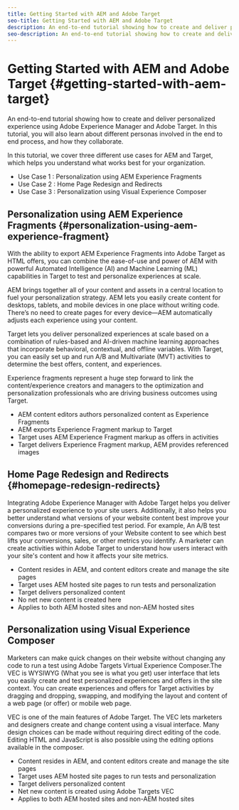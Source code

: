 ```yaml
---
title: Getting Started with AEM and Adobe Target
seo-title: Getting Started with AEM and Adobe Target
description: An end-to-end tutorial showing how to create and deliver personalized experiences using Adobe Experience Manager and Adobe Target. In this tutorial, you will also learn about different personas involved in the end to end process and how they collaborate with each other
seo-description: An end-to-end tutorial showing how to create and deliver personalized experience using Adobe Experience Manager and Adobe Target. In this tutorial, you will also learn about different personas involved in the end to end process and how they collaborate with each other
---
```


# Getting Started with AEM and Adobe Target {#getting-started-with-aem-target}

An end-to-end tutorial showing how to create and deliver personalized experience using Adobe Experience Manager and Adobe Target. In this tutorial, you will also learn about different personas involved in the end to end process, and how they collaborate.

In this tutorial, we cover three different use cases for AEM and Target, which helps you understand what works best for your organization.

* Use Case 1 : Personalization using AEM Experience Fragments
* Use Case 2 : Home Page Redesign and Redirects
* Use Case 3 : Personalization using Visual Experience Composer

## Personalization using AEM Experience Fragments {#personalization-using-aem-experience-fragment}

With the ability to export AEM Experience Fragments into Adobe Target as HTML offers, you can combine the ease-of-use and power of AEM with powerful Automated Intelligence (AI) and Machine Learning (ML) capabilities in Target to test and personalize experiences at scale.

AEM brings together all of your content and assets in a central location to fuel your personalization strategy. AEM lets you easily create content for desktops, tablets, and mobile devices in one place without writing code. There’s no need to create pages for every device—AEM automatically adjusts each experience using your content.

Target lets you deliver personalized experiences at scale based on a combination of rules-based and AI-driven machine learning approaches that incorporate behavioral, contextual, and offline variables.  With Target, you can easily set up and run A/B and Multivariate (MVT) activities to determine the best offers, content, and experiences.

Experience fragments represent a huge step forward to link the content/experience creators and managers to the optimization and personalization professionals who are driving business outcomes using Target.

* AEM content editors authors personalized content as Experience Fragments
* AEM exports Experience Fragment markup to Target​
* Target​ uses AEM Experience Fragment markup as offers in activities
* Target delivers Experience Fragment markup, AEM provides referenced images

## Home Page Redesign and Redirects {#homepage-redesign-redirects}

Integrating Adobe Experience Manager with Adobe Target helps you deliver a personalized experience to your site users. Additionally, it also helps you better understand what versions of your website content best improve your conversions during a pre-specified test period. For example, An A/B test compares two or more versions of your Website content to see which best lifts your conversions, sales, or other metrics you identify. A marketer can create activities within Adobe Target to understand how users interact with your site's content and how it affects your site metrics.

* Content resides in AEM, and content editors create and manage the site pages
* Target​ uses AEM hosted site pages to run tests and personalization
* Target delivers personalized content
* No net new content is created here
* Applies to both AEM hosted sites and non-AEM hosted sites

## Personalization using Visual Experience Composer

Marketers can make quick changes on their website without changing any code to run a test using Adobe Targets Virtual Experience Composer.The VEC is WYSIWYG (What you see is what you get) user interface that lets you easily create and test personalized experiences and offers in the site context. You can create experiences and offers for Target activities by dragging and dropping, swapping, and modifying the layout and content of a web page (or offer) or mobile web page.

VEC is one of the main features of Adobe Target. The VEC lets marketers and designers create and change content using a visual interface. Many design choices can be made without requiring direct editing of the code. Editing HTML and JavaScript is also possible using the editing options available in the composer.

* Content resides in AEM, and content editors create and manage the site pages
* Target​ uses AEM hosted site pages to run tests and personalization
* Target delivers personalized content
* Net new content is created using Adobe Targets VEC
* Applies to both AEM hosted sites and non-AEM hosted sites
